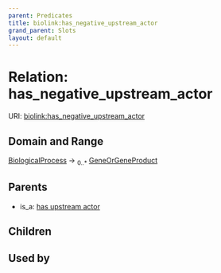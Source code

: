 ```yaml
---
parent: Predicates
title: biolink:has_negative_upstream_actor
grand_parent: Slots
layout: default
---
```


# Relation: has_negative_upstream_actor




URI: [biolink:has_negative_upstream_actor](https://w3id.org/biolink/vocab/has_negative_upstream_actor)

## Domain and Range

[BiologicalProcess](BiologicalProcess.md) ->  <sub>0..\*</sub> [GeneOrGeneProduct](GeneOrGeneProduct.md)

## Parents

 *  is_a: [has upstream actor](has_upstream_actor.md)

## Children


## Used by

